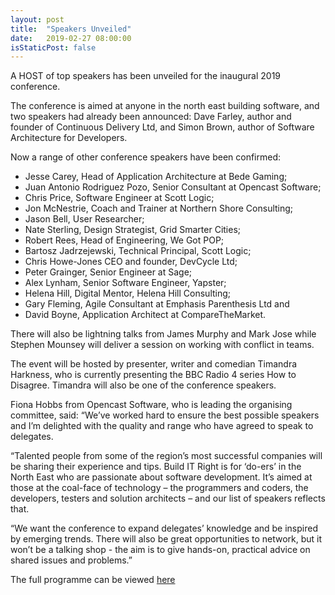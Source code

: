 ```yaml
---
layout: post
title:  "Speakers Unveiled"
date:   2019-02-27 08:00:00
isStaticPost: false
---
```

A HOST of top speakers has been unveiled for the inaugural 2019 conference.

The conference is aimed at anyone in the north east building software, and two speakers had already been announced: Dave Farley, author and founder of Continuous Delivery Ltd, and Simon Brown, author of Software Architecture for Developers.

Now a range of other conference speakers have been confirmed:

* Jesse Carey, Head of Application Architecture at Bede Gaming;
* Juan Antonio Rodriguez Pozo, Senior Consultant at Opencast Software;
* Chris Price, Software Engineer at Scott Logic;
* Jon McNestrie, Coach and Trainer at Northern Shore Consulting;
* Jason Bell, User Researcher;
* Nate Sterling, Design Strategist, Grid Smarter Cities;
* Robert Rees, Head of Engineering, We Got POP;
* Bartosz Jadrzejewski, Technical Principal, Scott Logic;
* Chris Howe-Jones CEO and founder, DevCycle Ltd;
* Peter Grainger, Senior Engineer at Sage;
* Alex Lynham, Senior Software Engineer, Yapster;
* Helena Hill, Digital Mentor, Helena Hill Consulting;
* Gary Fleming, Agile Consultant at Emphasis Parenthesis Ltd and
* David Boyne, Application Architect at CompareTheMarket.

There will also be lightning talks from James Murphy and Mark Jose while Stephen Mounsey will deliver a session on working with conflict in teams.

The event will be hosted by presenter, writer and comedian Timandra Harkness, who is currently presenting the BBC Radio 4 series How to Disagree. Timandra will also be one of the conference speakers.

Fiona Hobbs from Opencast Software, who is leading the organising committee, said: “We’ve worked hard to ensure the best possible speakers and I’m delighted with the quality and range who have agreed to speak to delegates.

“Talented people from some of the region’s most successful companies will be sharing their experience and tips. Build IT Right is for ‘do-ers’ in the North East who are passionate about software development. It’s aimed at those at the coal-face of technology – the programmers and coders, the developers, testers and solution architects – and our list of speakers reflects that.

“We want the conference to expand delegates’ knowledge and be inspired by emerging trends. There will also be great opportunities to network, but it won’t be a talking shop - the aim is to give hands-on, practical advice on shared issues and problems.”

The full programme can be viewed [here](https://bitrconf.org/schedule/)